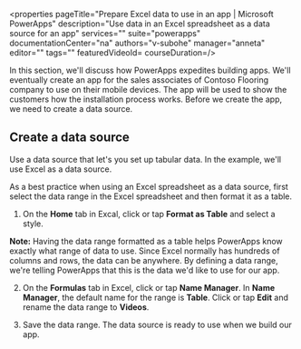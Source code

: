 <properties
   pageTitle="Prepare Excel data to use in an app | Microsoft PowerApps"
   description="Use data in an Excel spreadsheet as a data source for an app"
   services=""
   suite="powerapps"
   documentationCenter="na"
   authors="v-subohe"
   manager="anneta"
   editor=""
   tags=""
   featuredVideoId=
   courseDuration=/>

<tags
   ms.service="powerapps"
   ms.devlang="na"
   ms.topic="get-started-article"
   ms.tgt_pltfrm="na"
   ms.workload="na"
   ms.date="06/29/2017"
   ms.author="v-subohe"/>

In this section, we'll discuss how PowerApps expedites building apps. We'll eventually create an app for the sales associates of Contoso Flooring company to use on their mobile devices. The app will be used to show the customers how the installation process works. Before we create the app, we need to create a data source.

## Create a data source
Use a data source that let's you set up tabular data. In the example, we'll use Excel as a data source.

As a best practice when using an Excel spreadsheet as a data source, first select the data range in the Excel spreadsheet and then format it as a table.

1. On the **Home** tab in Excal, click or tap **Format as Table** and select a style.

  **Note:** Having the data range formatted as a table helps PowerApps know exactly what range of data to use. Since Excel normally has hundreds of columns and rows, the data can be anywhere. By defining a data range, we're telling PowerApps that this is the data we'd like to use for our app.

2. On the **Formulas** tab in Excel, click or tap **Name Manager**. In **Name Manager**, the default name for the range is **Table**. Click or tap **Edit** and rename the data range to **Videos**.

3. Save the data range. The data source is ready to use when we build our app.

